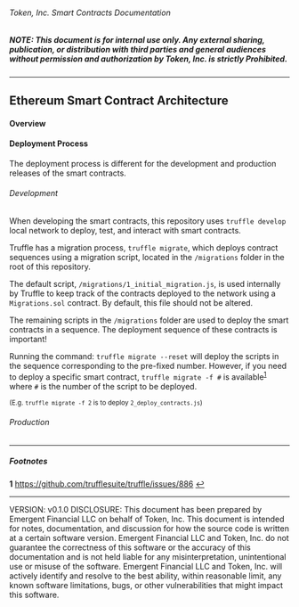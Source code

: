 ###### Token, Inc. Smart Contracts Documentation
##### *NOTE: This document is for internal use only. Any external sharing, publication, or distribution with third parties and general audiences without permission and authorization by Token, Inc. is strictly Prohibited.*
---
## Ethereum Smart Contract Architecture

#### Overview

#### Deployment Process

The deployment process is different for the development and production releases of the smart contracts.

###### Development

When developing the smart contracts, this repository uses `truffle develop` local network to deploy, test, and interact with smart contracts.

Truffle has a migration process, `truffle migrate`, which deploys contract sequences using a migration script, located in the `/migrations` folder in the root of this repository.

The default script, `/migrations/1_initial_migration.js`, is used internally by Truffle to keep track of the contracts deployed to the network using a `Migrations.sol` contract. By default, this file should not be altered.

The remaining scripts in the `/migrations` folder are used to deploy the smart contracts in a sequence. The deployment sequence of these contracts is important!

Running the command: `truffle migrate --reset` will deploy the scripts in the sequence corresponding to the pre-fixed number. However, if you need to deploy a specific smart contract, `truffle migrate -f #` is available<sup id="a1">[1](#f1)</sup> where `#` is the number of the script to be deployed.

<small>(E.g. `truffle migrate -f 2` is to deploy `2_deploy_contracts.js`)</small>


###### Production

---
##### Footnotes
<b id="f1">1</b> https://github.com/trufflesuite/truffle/issues/886  [↩](#a1)

---
VERSION: v0.1.0
DISCLOSURE: This document has been prepared by Emergent Financial LLC on behalf of Token, Inc. This document is intended for notes, documentation, and discussion for how the source code is written at a certain software version. Emergent Financial LLC and Token, Inc. do not guarantee the correctness of this software or the accuracy of this documentation and is not held liable for any misinterpretation, unintentional use or misuse of the software. Emergent Financial LLC and Token, Inc. will actively identify and resolve to the best ability, within reasonable limit, any known software limitations, bugs, or other vulnerabilities that might impact this software.

